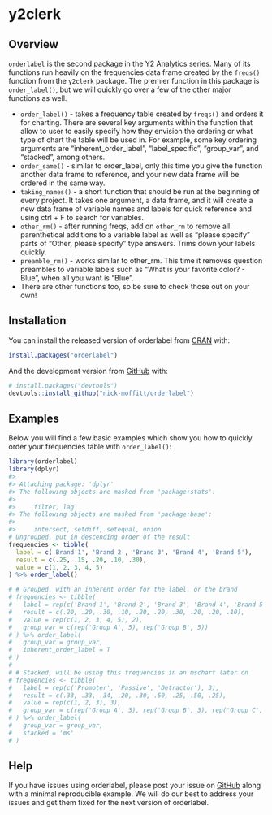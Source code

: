 
<!-- README.md is generated from README.Rmd. Please edit that file -->

# y2clerk

<!-- badges: start -->

<!-- badges: end -->

## Overview

`orderlabel` is the second package in the Y2 Analytics series. Many of
its functions run heavily on the frequencies data frame created by the
`freqs()` function from the `y2clerk` package. The premier function in
this package is `order_label()`, but we will quickly go over a few of
the other major functions as well.

  - `order_label()` - takes a frequency table created by `freqs()` and
    orders it for charting. There are several key arguments within the
    function that allow to user to easily specify how they envision the
    ordering or what type of chart the table will be used in. For
    example, some key ordering arguments are “inherent\_order\_label”,
    “label\_specific”, “group\_var”, and “stacked”, among others.
  - `order_same()` - similar to order\_label, only this time you give
    the function another data frame to reference, and your new data
    frame will be ordered in the same way.
  - `taking_names()` - a short function that should be run at the
    beginning of every project. It takes one argument, a data frame, and
    it will create a new data frame of variable names and labels for
    quick reference and using ctrl + F to search for variables.
  - `other_rm()` - after running freqs, add on `other_rm` to remove all
    parenthetical additions to a variable label as well as “please
    specify” parts of “Other, please specify” type answers. Trims down
    your labels quickly.
  - `preamble_rm()` - works similar to other\_rm. This time it removes
    question preambles to variable labels such as “What is your favorite
    color? - Blue”, when all you want is “Blue”.
  - There are other functions too, so be sure to check those out on your
    own\!

## Installation

You can install the released version of orderlabel from
[CRAN](https://CRAN.R-project.org) with:

``` r
install.packages("orderlabel")
```

And the development version from [GitHub](https://github.com/) with:

``` r
# install.packages("devtools")
devtools::install_github("nick-moffitt/orderlabel")
```

## Examples

Below you will find a few basic examples which show you how to quickly
order your frequencies table with `order_label()`:

``` r
library(orderlabel)
library(dplyr)
#> 
#> Attaching package: 'dplyr'
#> The following objects are masked from 'package:stats':
#> 
#>     filter, lag
#> The following objects are masked from 'package:base':
#> 
#>     intersect, setdiff, setequal, union
# Ungrouped, put in descending order of the result
frequencies <- tibble(
  label = c('Brand 1', 'Brand 2', 'Brand 3', 'Brand 4', 'Brand 5'),
  result = c(.25, .15, .20, .10, .30),
  value = c(1, 2, 3, 4, 5)
) %>% order_label()

# # Grouped, with an inherent order for the label, or the brand
# frequencies <- tibble(
#   label = rep(c('Brand 1', 'Brand 2', 'Brand 3', 'Brand 4', 'Brand 5'), 2),
#   result = c(.20, .20, .30, .10, .20, .20, .30, .20, .20, .10),
#   value = rep(c(1, 2, 3, 4, 5), 2),
#   group_var = c(rep('Group A', 5), rep('Group B', 5))
# ) %>% order_label(
#   group_var = group_var,
#   inherent_order_label = T
# )
# 
# # Stacked, will be using this frequencies in an mschart later on
# frequencies <- tibble(
#   label = rep(c('Promoter', 'Passive', 'Detractor'), 3),
#   result = c(.33, .33, .34, .20, .30, .50, .25, .50, .25),
#   value = rep(c(1, 2, 3), 3),
#   group_var = c(rep('Group A', 3), rep('Group B', 3), rep('Group C', 3))
# ) %>% order_label(
#   group_var = group_var,
#   stacked = 'ms'
# )
```

## Help

If you have issues using orderlabel, please post your issue on
[GitHub](https://github.com/nick-moffitt/orderlabel/issues) along with a
minimal reproducible example. We will do our best to address your issues
and get them fixed for the next version of orderlabel.
